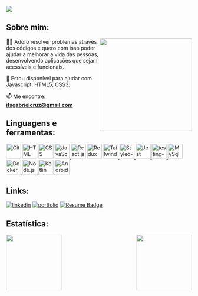 <img align="center" src="https://readme-typing-svg.herokuapp.com?font=Fira+Code&pause=1000&random=false&width=435&lines=Ol%C3%A1%2C+eu+me+chamo+Gabriel+Cruz.;Bem-vindo+ao+meu+Github!">

## Sobre mim: 

<!-- <img align="right" src="https://i.pinimg.com/originals/18/a4/94/18a4949fc9c8067172d3b96e302e7097.gif" height="250"/> -->
<img align="right" src="https://github.com/thiagodanobrega/thiagodanobrega/blob/main/programmer.gif?raw=true" height="250"/>


👩‍💻 Adoro resolver problemas através dos códigos e quero com isso poder ajudar a melhorar a vida das pessoas, desenvolvendo aplicações que sejam acessíveis e funcionais. 

💬 Estou disponível para ajudar com Javascript, HTML5, CSS3.

📫 Me encontre: **itsgabrielcruz@gmail.com**
  

## Linguagens e ferramentas:

<p align="left"> 
  <a href="https://icons8.com/icon/20906/git" target="_blank"><img title="Git" height="40" src="https://img.icons8.com/color/48/000000/git.png"/></a>
  <a href="https://icons8.com/icon/20909/html-5" target="_blank"><img title="HTML" height="40" src="https://img.icons8.com/color/48/000000/html-5--v1.png"/></a>
  <a href="https://icons8.com/icon/21278/css3" target="_blank"><img title="CSS" height="40" src="https://img.icons8.com/color/48/000000/css3.png"/></a>
  <a href="https://icons8.com/icon/tGvHBPJaKqEd/javascript" target="_blank"><img title="JavaScript" height="40" src="https://img.icons8.com/color/48/000000/javascript--v2.png" />
  </a>
  <a href="https://icons8.com/icon/t5K2CR8feVdX/react" target="_blank"><img title="React.js" width="40" src="https://img.icons8.com/officel/80/000000/react.png" width="48px" /></a>
  <a href="https://icons8.com/icon/jD-fJzVguBmw/redux"><img title="Redux" height="40" src="https://img.icons8.com/color/48/000000/redux.png" /></a>
<a href="https://www.vectorlogo.zone/logos/tailwindcss/tailwindcss-icon.svg" target="_blank">
  <img title="Tailwindcss" height="40" src="https://www.vectorlogo.zone/logos/tailwindcss/tailwindcss-icon.svg" />
</a>
<a href="https://camo.githubusercontent.com/5174ecc6e5da108f3afce948d39f9f11097c29e303fa6050c3aa3e16cc965459/68747470733a2f2f656d6f6a6970656469612d75732e73332e6475616c737461636b2e75732d776573742d312e616d617a6f6e6177732e636f6d2f7468756d62732f3136302f6170706c652f3139382f6e61696c2d706f6c6973685f31663438352e706e67" target="_blank">
  <img title="Styled-components" width="40" src="https://camo.githubusercontent.com/5174ecc6e5da108f3afce948d39f9f11097c29e303fa6050c3aa3e16cc965459/68747470733a2f2f656d6f6a6970656469612d75732e73332e6475616c737461636b2e75732d776573742d312e616d617a6f6e6177732e636f6d2f7468756d62732f3136302f6170706c652f3139382f6e61696c2d706f6c6973685f31663438352e706e67" width="48px" />
</a> 
<a href="https://icons8.com/icon/bp24DwGXJDyT/jest-can-collect-code-coverage-information-from-entire-projects">
    <img title="Jest" height="40" src="https://img.icons8.com/external-tal-revivo-color-tal-revivo/48/000000/external-jest-can-collect-code-coverage-information-from-entire-projects-logo-color-tal-revivo.png"/>
</a>
<a href="https://imgbb.com/">
  <img title="React Testing Library" height="40" src="https://i.ibb.co/njDnkQq/testing-library.png" alt="testing-library">
</a>
<a href="https://img.icons8.com/color/344/mysql-logo.png" target="_blank">
  <img title="MySql" width="40" src="https://img.icons8.com/color/344/mysql-logo.png" width="48px" />
</a>
<a href="https://img.icons8.com/fluency/344/docker.png" target="_blank">
  <img title="Docker" width="40" src="https://img.icons8.com/fluency/344/docker.png" width="48px" />
</a>
<a href="https://img.icons8.com/color/344/nodejs.png" target="_blank">
  <img title="Node.js" width="40" src="https://img.icons8.com/color/344/nodejs.png" width="48px" />
</a> 
  
<a href="https://img.icons8.com/color/344/nodejs.png" target="_blank">
  <img title="Kotlin" width="40" src="https://img.icons8.com/color/344/kotlin.png" width="48px" />
</a> 
  
 <a href="https://img.icons8.com/color/344/nodejs.png" target="_blank">
  <img title="Android" width="40" src="https://img.icons8.com/fluency/512/android-os.png" width="48px" />
</a> 
</p>
   
## Links:  

[![linkedin](https://img.shields.io/badge/linkedin-0A66C2?style=for-the-badge&logo=linkedin&logoColor=white)](https://www.linkedin.com/in/itsgabrielcruz/)
[![portfolio](https://img.shields.io/badge/my_portfolio-000?style=for-the-badge&logo=ko-fi&logoColor=white)](https://devgabrielcruz.github.io/)
[![Resume Badge](https://img.shields.io/badge/-Resume-000?style=for-the-badge&logo=read-the-docs&logoColor=white)](https://gitconnected.com/devgabrielcruz/resume)

## Estatística:

<img height="150em" align="right" src="https://github-readme-stats.vercel.app/api?username=devgabrielcruz&show_icons=true&theme=algolia"/>
<img height="150em" src="https://github-readme-stats.vercel.app/api/top-langs/?username=devgabrielcruz&layout=compact&langs_count=7&theme=algolia"/>

 <!--
- 🔭 I’m currently working on ...
- 🌱 I’m currently learning ...
- 👯 I’m looking to collaborate on ...
- 🤔 I’m looking for help with ...
- 💬 Ask me about ...
- 📫 How to reach me: ...
- 😄 Pronouns: ...
- ⚡ Fun fact: ...
-->
